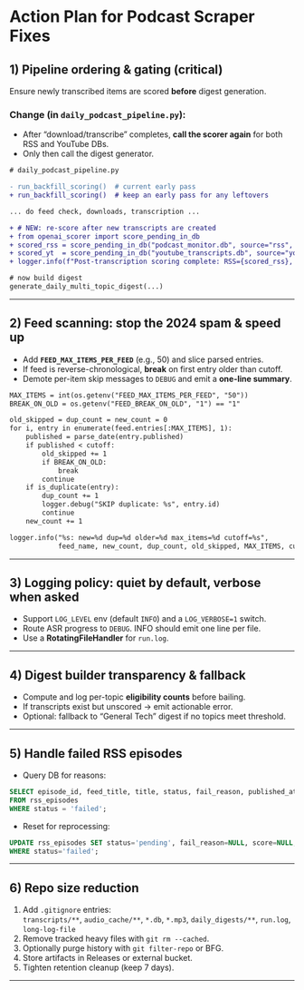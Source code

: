 # Action Plan for Podcast Scraper Fixes

## 1) Pipeline ordering & gating (critical)
Ensure newly transcribed items are scored **before** digest generation.

### Change (in `daily_podcast_pipeline.py`):
- After “download/transcribe” completes, **call the scorer again** for both RSS and YouTube DBs.
- Only then call the digest generator.

```diff
# daily_podcast_pipeline.py

- run_backfill_scoring()  # current early pass
+ run_backfill_scoring()  # keep an early pass for any leftovers

... do feed check, downloads, transcription ...

+ # NEW: re-score after new transcripts are created
+ from openai_scorer import score_pending_in_db
+ scored_rss = score_pending_in_db("podcast_monitor.db", source="rss", max_to_score=200)
+ scored_yt  = score_pending_in_db("youtube_transcripts.db", source="youtube", max_to_score=200)
+ logger.info(f"Post-transcription scoring complete: RSS={scored_rss}, YT={scored_yt}")

# now build digest
generate_daily_multi_topic_digest(...)
```

---

## 2) Feed scanning: stop the 2024 spam & speed up
- Add **`FEED_MAX_ITEMS_PER_FEED`** (e.g., 50) and slice parsed entries.
- If feed is reverse-chronological, **break** on first entry older than cutoff.
- Demote per-item skip messages to `DEBUG` and emit a **one-line summary**.

```diff
MAX_ITEMS = int(os.getenv("FEED_MAX_ITEMS_PER_FEED", "50"))
BREAK_ON_OLD = os.getenv("FEED_BREAK_ON_OLD", "1") == "1"

old_skipped = dup_count = new_count = 0
for i, entry in enumerate(feed.entries[:MAX_ITEMS], 1):
    published = parse_date(entry.published)
    if published < cutoff:
        old_skipped += 1
        if BREAK_ON_OLD:
            break
        continue
    if is_duplicate(entry): 
        dup_count += 1
        logger.debug("SKIP duplicate: %s", entry.id)
        continue
    new_count += 1

logger.info("%s: new=%d dup=%d older=%d max_items=%d cutoff=%s",
            feed_name, new_count, dup_count, old_skipped, MAX_ITEMS, cutoff.date())
```

---

## 3) Logging policy: quiet by default, verbose when asked
- Support `LOG_LEVEL` env (default `INFO`) and a `LOG_VERBOSE=1` switch.
- Route ASR progress to `DEBUG`. INFO should emit one line per file.
- Use a **RotatingFileHandler** for `run.log`.

---

## 4) Digest builder transparency & fallback
- Compute and log per-topic **eligibility counts** before bailing.
- If transcripts exist but unscored → emit actionable error.
- Optional: fallback to “General Tech” digest if no topics meet threshold.

---

## 5) Handle failed RSS episodes
- Query DB for reasons:
```sql
SELECT episode_id, feed_title, title, status, fail_reason, published_at
FROM rss_episodes
WHERE status = 'failed';
```
- Reset for reprocessing:
```sql
UPDATE rss_episodes SET status='pending', fail_reason=NULL, score=NULL, topic=NULL
WHERE status='failed';
```

---

## 6) Repo size reduction
1. Add `.gitignore` entries:  
   `transcripts/**`, `audio_cache/**`, `*.db`, `*.mp3`, `daily_digests/**`, `run.log`, `long-log-file`
2. Remove tracked heavy files with `git rm --cached`.
3. Optionally purge history with `git filter-repo` or BFG.
4. Store artifacts in Releases or external bucket.
5. Tighten retention cleanup (keep 7 days).

---

